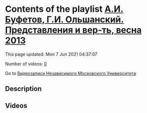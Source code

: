 # Contents of the playlist [А.И. Буфетов, Г.И. Ольшанский. Представления и вер-ть, весна 2013](https://www.youtube.com/playlist?list=PLp9ABVh6_x4HWBoHqmKXltYwGckLYMGSJ)

This page updated: Mon 7 Jun 2021 04:37:07

Number of videos: [0](#videos)

Go to [Видеозаписи Независимого Московского Университета](../README.md)

## Description



## Videos

